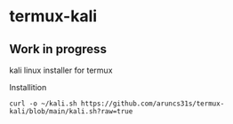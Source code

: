 # termux-kali
## Work in progress
kali linux installer for termux

Installition 
``` 
curl -o ~/kali.sh https://github.com/aruncs31s/termux-kali/blob/main/kali.sh?raw=true
```
